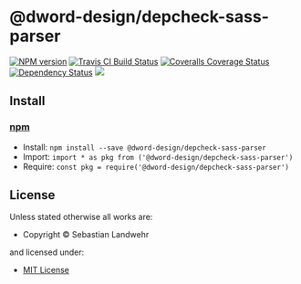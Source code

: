 <!-- TITLE/ -->

<h1>@dword-design/depcheck-sass-parser</h1>

<!-- /TITLE -->


<!-- BADGES/ -->

<span class="badge-npmversion"><a href="https://npmjs.org/package/@dword-design/depcheck-sass-parser" title="View this project on NPM"><img src="https://img.shields.io/npm/v/@dword-design/depcheck-sass-parser.svg" alt="NPM version" /></a></span>
<span class="badge-travisci"><a href="http://travis-ci.org/dword-design/depcheck-sass-parser" title="Check this project's build status on TravisCI"><img src="https://img.shields.io/travis/dword-design/depcheck-sass-parser/master.svg" alt="Travis CI Build Status" /></a></span>
<span class="badge-coveralls"><a href="https://coveralls.io/r/dword-design/depcheck-sass-parser" title="View this project's coverage on Coveralls"><img src="https://img.shields.io/coveralls/dword-design/depcheck-sass-parser.svg" alt="Coveralls Coverage Status" /></a></span>
<span class="badge-daviddm"><a href="https://david-dm.org/dword-design/depcheck-sass-parser" title="View the status of this project's dependencies on DavidDM"><img src="https://img.shields.io/david/dword-design/depcheck-sass-parser.svg" alt="Dependency Status" /></a></span>
<span class="badge-shields"><a href="https://img.shields.io/badge/renovate-enabled-brightgreen.svg"><img src="https://img.shields.io/badge/renovate-enabled-brightgreen.svg" /></a></span>

<!-- /BADGES -->


<!-- DESCRIPTION/ -->



<!-- /DESCRIPTION -->


<!-- INSTALL/ -->

<h2>Install</h2>

<a href="https://npmjs.com" title="npm is a package manager for javascript"><h3>npm</h3></a>
<ul>
<li>Install: <code>npm install --save @dword-design/depcheck-sass-parser</code></li>
<li>Import: <code>import * as pkg from ('@dword-design/depcheck-sass-parser')</code></li>
<li>Require: <code>const pkg = require('@dword-design/depcheck-sass-parser')</code></li>
</ul>

<!-- /INSTALL -->


<!-- LICENSE/ -->

<h2>License</h2>

Unless stated otherwise all works are:

<ul><li>Copyright &copy; Sebastian Landwehr</li></ul>

and licensed under:

<ul><li><a href="http://spdx.org/licenses/MIT.html">MIT License</a></li></ul>

<!-- /LICENSE -->
